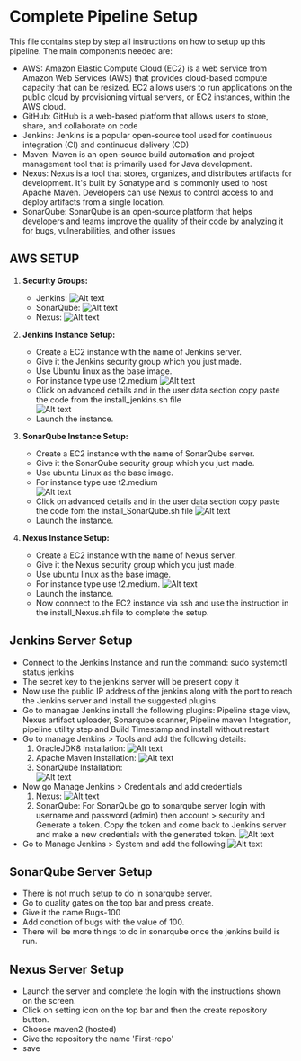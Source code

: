 # Complete Pipeline Setup
This file contains step by step all instructions on how to setup up this pipeline. The main components needed are: 

- AWS: Amazon Elastic Compute Cloud (EC2) is a web service from Amazon Web Services (AWS) that provides cloud-based compute capacity that can be resized. EC2 allows users to run applications on the public cloud by provisioning virtual servers, or EC2 instances, within the AWS cloud. 
- GitHub: GitHub is a web-based platform that allows users to store, share, and collaborate on code
- Jenkins: Jenkins is a popular open-source tool used for continuous integration (CI) and continuous delivery (CD)  
- Maven: Maven is an open-source build automation and project management tool that is primarily used for Java development.
- Nexus: Nexus is a tool that stores, organizes, and distributes artifacts for development. It's built by Sonatype and is commonly used to host Apache Maven. Developers can use Nexus to control access to and deploy artifacts from a single location.
- SonarQube: SonarQube is an open-source platform that helps developers and teams improve the quality of their code by analyzing it for bugs, vulnerabilities, and other issues

## AWS SETUP
1. **Security Groups:**
    - Jenkins: 
        ![Alt text](<q2.png>)
    - SonarQube:
        ![Alt text](<q3.png>) 
    - Nexus: 
        ![Alt text](<q4.png>)

2. **Jenkins Instance Setup:** 
    - Create a EC2 instance with the name of Jenkins server.
    - Give it the Jenkins security group which you just made.
    - Use Ubuntu linux as the base image.
    - For instance type use t2.medium 
    ![Alt text](<q5.png>)
    - Click on advanced details and in the user data section copy paste the code from the install_jenkins.sh file  
    ![Alt text](<q6.png>)
    - Launch the instance. 

3. **SonarQube Instance Setup:**
    - Create a EC2 instance with the name of SonarQube server. 
    - Give it the SonarQube security group which you just made. 
    - Use ubuntu Linux as the base image.
    - For instance type use t2.medium  
    ![Alt text](<q7.png>)
    - Click on advanced details and in the user data section copy paste the code fom the install_SonarQube.sh file
    ![Alt text](<q8.png>)
    - Launch the instance. 

4. **Nexus Instance Setup:**
     - Create a EC2 instance with the name of Nexus server. 
     - Give it the Nexus security group which you just made. 
     - Use ubuntu linux as the base image. 
     - For instance type use t2.medium. 
     ![Alt text](<q9.png>)
     - Launch the instance. 
     - Now connnect to the EC2 instance via ssh and use the instruction in the install_Nexus.sh file to complete the setup. 

## Jenkins Server Setup    
- Connect to the Jenkins Instance and run the command: sudo systemctl status jenkins
- The secret key to the jenkins server will be present copy it 
- Now use the public IP address of the jenkins along with the port to reach the Jenkins server and Install the suggested plugins. 
- Go to managae Jenkins install the following plugins: Pipeline stage view, Nexus artifact uploader, Sonarqube scanner, Pipeline maven Integration, pipeline utility step and Build Timestamp and install without restart
- Go to manage Jenkins > Tools and add the following details: 
    1. OracleJDK8 Installation:
        ![Alt text](<q10.png>)
    2. Apache Maven Installation: 
        ![Alt text](<q11.png>)
    3. SonarQube Installation:    
        ![Alt text](<q12.png>)
- Now go Manage Jenkins > Credentials and add credentials
    1. Nexus:
    ![Alt text](<q13.png>)
    2. SonarQube: For SonarQube go to sonarqube server login with username and password (admin) then account > security and Generate a token. Copy the token and come back to Jenkins server and make a new credentials with the generated token. 
    ![Alt text](<q14.png>)
- Go to Manage Jenkins > System and add the following 
    ![Alt text](<q171.png>)

## SonarQube Server Setup 
 - There is not much setup to do in sonarqube server. 
 - Go to quality gates on the top bar and press create. 
 - Give it the name Bugs-100 
 - Add condtion of bugs with the value of 100. 
 - There will be more things to do in sonarqube once the jenkins build is run. 

## Nexus Server Setup 
 - Launch the server and complete the login with the instructions shown on the screen. 
 - Click on setting icon on the top bar and then the create repository button. 
 - Choose maven2 (hosted)
 - Give the repository the name 'First-repo'
 - save 
